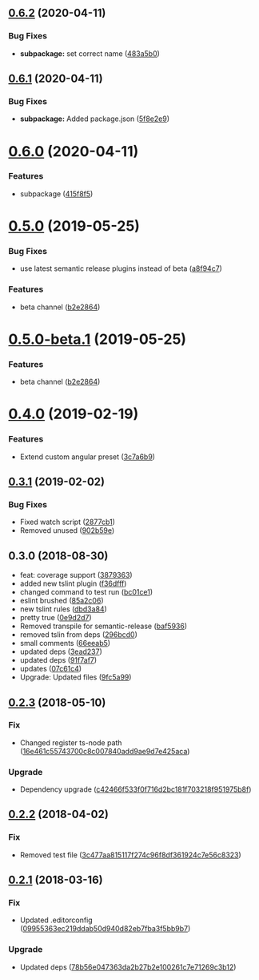 ## [0.6.2](https://github.com/unlight/node-package-starter/compare/v0.6.1...v0.6.2) (2020-04-11)


### Bug Fixes

* **subpackage:** set correct name ([483a5b0](https://github.com/unlight/node-package-starter/commit/483a5b072acfc3d25687192ce80c3572c0266320))

## [0.6.1](https://github.com/unlight/node-package-starter/compare/v0.6.0...v0.6.1) (2020-04-11)


### Bug Fixes

* **subpackage:** Added package.json ([5f8e2e9](https://github.com/unlight/node-package-starter/commit/5f8e2e992edadbb7aa08524023739125e8f3805e))

# [0.6.0](https://github.com/unlight/node-package-starter/compare/v0.5.0...v0.6.0) (2020-04-11)


### Features

* subpackage ([415f8f5](https://github.com/unlight/node-package-starter/commit/415f8f5366d207b18efbe859018c972160df9d55))

# [0.5.0](https://github.com/unlight/node-package-starter/compare/v0.4.1...v0.5.0) (2019-05-25)


### Bug Fixes

* use latest semantic release plugins instead of beta ([a8f94c7](https://github.com/unlight/node-package-starter/commit/a8f94c7))


### Features

* beta channel ([b2e2864](https://github.com/unlight/node-package-starter/commit/b2e2864))

# [0.5.0-beta.1](https://github.com/unlight/node-package-starter/compare/v0.4.1...v0.5.0-beta.1@beta) (2019-05-25)


### Features

* beta channel ([b2e2864](https://github.com/unlight/node-package-starter/commit/b2e2864))

# [0.4.0](https://github.com/unlight/node-package-starter/compare/v0.3.1...v0.4.0) (2019-02-19)


### Features

* Extend custom angular preset ([3c7a6b9](https://github.com/unlight/node-package-starter/commit/3c7a6b9))

## [0.3.1](https://github.com/unlight/node-package-starter/compare/v0.3.0...v0.3.1) (2019-02-02)


### Bug Fixes

* Fixed watch script ([2877cb1](https://github.com/unlight/node-package-starter/commit/2877cb1))
* Removed unused ([902b59e](https://github.com/unlight/node-package-starter/commit/902b59e))

## 0.3.0 (2018-08-30)

* feat: coverage support ([3879363](https://github.com/unlight/node-package-starter/commit/3879363))
* added new tslint plugin ([f36dfff](https://github.com/unlight/node-package-starter/commit/f36dfff))
* changed command to test run ([bc01ce1](https://github.com/unlight/node-package-starter/commit/bc01ce1))
* eslint brushed ([85a2c06](https://github.com/unlight/node-package-starter/commit/85a2c06))
* new tslint rules ([dbd3a84](https://github.com/unlight/node-package-starter/commit/dbd3a84))
* pretty true ([0e9d2d7](https://github.com/unlight/node-package-starter/commit/0e9d2d7))
* Removed transpile for semantic-release ([baf5936](https://github.com/unlight/node-package-starter/commit/baf5936))
* removed tslin from deps ([296bcd0](https://github.com/unlight/node-package-starter/commit/296bcd0))
* small comments ([66eeab5](https://github.com/unlight/node-package-starter/commit/66eeab5))
* updated deps ([3ead237](https://github.com/unlight/node-package-starter/commit/3ead237))
* updated deps ([91f7af7](https://github.com/unlight/node-package-starter/commit/91f7af7))
* updates ([07c61c4](https://github.com/unlight/node-package-starter/commit/07c61c4))
* Upgrade: Updated files ([9fc5a99](https://github.com/unlight/node-package-starter/commit/9fc5a99))

<a name="0.2.3"></a>
## [0.2.3](https://github.com/unlight/node-package-starter/compare/v0.2.2...v0.2.3) (2018-05-10)


### Fix

* Changed register ts-node path ([16e461c55743700c8c007840add9ae9d7e425aca](https://github.com/unlight/node-package-starter/commit/16e461c55743700c8c007840add9ae9d7e425aca))

### Upgrade

* Dependency upgrade ([c42466f533f0f716d2bc181f703218f951975b8f](https://github.com/unlight/node-package-starter/commit/c42466f533f0f716d2bc181f703218f951975b8f))

<a name="0.2.2"></a>
## [0.2.2](https://github.com/unlight/node-package-starter/compare/v0.2.1...v0.2.2) (2018-04-02)


### Fix

* Removed test file ([3c477aa815117f274c96f8df361924c7e56c8323](https://github.com/unlight/node-package-starter/commit/3c477aa815117f274c96f8df361924c7e56c8323))

<a name="0.2.1"></a>
## [0.2.1](https://github.com/unlight/node-package-starter/compare/v0.2.0...v0.2.1) (2018-03-16)


### Fix

* Updated .editorconfig ([09955363ec219ddab50d940d82eb7fba3f5bb9b7](https://github.com/unlight/node-package-starter/commit/09955363ec219ddab50d940d82eb7fba3f5bb9b7))

### Upgrade

* Updated deps ([78b56e047363da2b27b2e100261c7e71269c3b12](https://github.com/unlight/node-package-starter/commit/78b56e047363da2b27b2e100261c7e71269c3b12))
